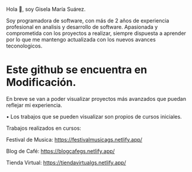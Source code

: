 Hola 👋, soy Gisela María Suárez.

Soy programadora de software, con más de 2 años de experiencia profesional en analisis y desarrollo de software.
Apasionada y comprometida con los proyectos a realizar, siempre dispuesta a aprender por lo que me mantengo actualizada con los nuevos avances teconologicos.  

# Este github se encuentra en Modificación.
  En breve se van a poder visualizar proyectos más avanzados que puedan reflejar mi experiencia.
  

• Los trabajos que se pueden visualizar son propios de cursos iniciales.

Trabajos realizados en cursos:

Festival de Musica: https://festivalmusicags.netlify.app/

Blog de Café: https://blogcafegs.netlify.app/

Tienda Virtual: https://tiendavirtualgs.netlify.app/

